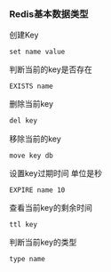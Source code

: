 ### Redis基本数据类型

创建Key

```redis
set name value
```

判断当前的key是否存在

```
EXISTS name
```

删除当前key

```bash
del key
```

移除当前的key

```
move key db
```

 设置key过期时间 单位是秒

```
EXPIRE name 10
```

查看当前key的剩余时间

```
ttl key
```

判断当前key的类型

```
type name
```

